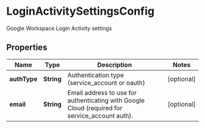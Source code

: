 

# LoginActivitySettingsConfig

Google Workspace Login Activity settings

## Properties

| Name | Type | Description | Notes |
|------------ | ------------- | ------------- | -------------|
|**authType** | **String** | Authentication type (service_account or oauth) |  [optional] |
|**email** | **String** | Email address to use for authenticating with Google Cloud (required for service_account auth). |  [optional] |




